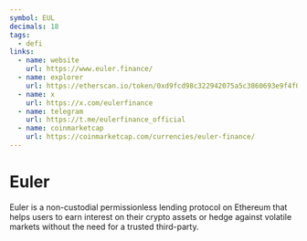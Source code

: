 ```yaml
---
symbol: EUL
decimals: 18
tags:
  - defi
links:
  - name: website
    url: https://www.euler.finance/
  - name: explorer
    url: https://etherscan.io/token/0xd9fcd98c322942075a5c3860693e9f4f03aae07b
  - name: x
    url: https://x.com/eulerfinance
  - name: telegram
    url: https://t.me/eulerfinance_official
  - name: coinmarketcap
    url: https://coinmarketcap.com/currencies/euler-finance/
---
```


# Euler

Euler is a non-custodial permissionless lending protocol on Ethereum that helps users to earn interest on their crypto assets or hedge against volatile markets without the need for a trusted third-party.
